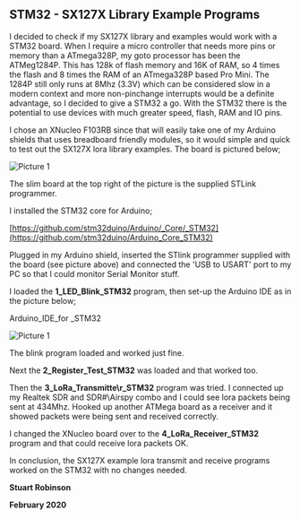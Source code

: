 ## STM32 - SX127X Library Example Programs

I decided to check if my SX127X library and examples would work with a STM32 board. When I require a micro controller that needs more pins or memory than a ATmega328P, my goto processor has been the ATMeg1284P. This has 128k of flash memory and 16K of RAM, so 4 times the flash and 8 times the RAM of an ATmega328P based Pro Mini. The 1284P still only runs at 8Mhz (3.3V) which can be considered slow in a modern context and more non-pinchange interrupts would be a definite advantage, so I decided to give a STM32 a go. With the STM32 there is the potential to use devices with much greater speed, flash, RAM and IO pins.

I chose an XNucleo F103RB since that will easily take one of my Arduino shields that uses breadboard friendly modules, so it would simple and quick to test out the SX127X lora library examples. The board is pictured below;


![Picture 1](/pictures/STM32_and_Shield.jpg)

The slim board at the top right of the picture is the supplied STLink programmer. 

I installed the STM32 core for Arduino;

[https://github.com/stm32duino/Arduino/_Core/_STM32](https://github.com/stm32duino/Arduino_Core_STM32)

Plugged in my Arduino shield, inserted the STlink programmer supplied with the board (see picture above) and connected the 'USB to USART' port to my PC so that I could monitor Serial Monitor stuff. 

I loaded the **1\_LED\_Blink\_STM32** program, then set-up the Arduino IDE as in the picture below;

Arduino_IDE_for _STM32

![Picture 1](/pictures/Arduino_IDE_for_STM32.jpg)

The blink program loaded and worked just fine. 

Next the **2\_Register\_Test\_STM32** was loaded and that worked too. 

Then the **3\_LoRa\_Transmitte\r_STM32** program was tried. I connected up my Realtek SDR and SDR#\Airspy combo and I could see lora packets being sent at 434Mhz. Hooked up another ATMega board as a receiver and it showed packets were being sent and received correctly.

I changed the XNucleo board over to the **4\_LoRa\_Receiver\_STM32** program and that could receive lora packets OK. 

In conclusion, the SX127X example lora transmit and receive programs worked on the STM32 with no changes needed.  


 **Stuart Robinson**

 **February 2020**
 